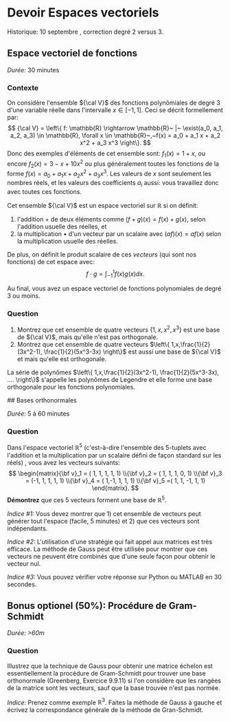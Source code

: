 # Devoir Espaces vectoriels

Historique: 10 septembre , correction degré 2 versus 3.



## Espace vectoriel de fonctions

*Durée*: 30 minutes

### Contexte

On considère l'ensemble ${\cal V}$ des fonctions polynômiales de degré 3 d'une variable réelle dans l'intervalle $x \in [-1,1]$.  Ceci se décrit formellement par:
$$
{\cal V} = \left\{ f: \mathbb{R} \rightarrow \mathbb{R}~ |~ \exist(a_0, a_1, a_2, a_3) \in \mathbb{R}, \forall x \in \mathbb{R}~,~f(x) = a_0 + a_1 x + a_2 x^2 + a_3 x^3 \right\}.
$$
Donc des exemples d'éléments de cet ensemble sont: $f_1(x) = 1+x$, ou encore $f_2(x) = 3-x+10x^2$ ou plus généralement toutes les fonctions de la forme $f(x) = a_0 + a_1 x + a_2 x^2 + a_3 x^3$.   Les valeurs de $x$ sont seulement les nombres réels, et les valeurs des coefficients $a_i$ aussi: vous travaillez donc avec toutes ces fonctions.

Cet ensemble ${\cal V}$ est un espace vectoriel sur $\mathbb{R}$ si on définit:

1. l'addition $+$ de deux éléments comme $(f+g)(x) = f(x) + g(x)$, selon l'addition usuelle des réelles, et
2. la multiplication • d'un vecteur par un scalaire avec $(af)(x) = af(x)$ selon la multiplication usuelle des réelles.

De plus, on définit le produit scalaire de ces *vecteurs* (qui sont nos fonctions) de cet espace avec:
$$
f \cdot g = \int_{-1}^{1} f(x) g(x) dx.
$$

Au final, vous avez un espace vectoriel de fonctions polynomiales de degré 3 ou moins.

### Question

1. Montrez que cet ensemble de quatre vecteurs $\left\{ 1,x,x^2,x^3 \right\}$ est une base de ${\cal V}$, mais qu'elle n'est pas orthogonale.
2. Montrez que cet ensemble de quatre vecteurs $\left\{ 1,x,\frac{1}{2}(3x^2-1),  \frac{1}{2}(5x^3-3x) \right\}$ est aussi une base de ${\cal V}$ et mais qu'elle est orthogonale.

La série de polynômes $\left\{ 1,x,\frac{1}{2}(3x^2-1), \frac{1}{2}(5x^3-3x), .... \right\}$ s'appelle les polynômes de Legendre et elle forme une base orthogonale pour les fonctions polynomiales.

<div style="page-break-after: always;"></div>
## Bases orthonormales

*Durée*: 5 à 60 minutes

### Question

Dans l'espace vectoriel $\mathbb{R}^5$ (c'est-à-dire l'ensemble des 5-tuplets avec l'addition et la multiplication par un scalaire défini de façon standard sur les réels) , vous avez les vecteurs suivants: 
$$
\begin{matrix}{\bf v}_1 = ( 1, 1, 1, 1, 1) \\{\bf v}_2 = ( 1, 1, 1, 0, 1) \\{\bf v}_3 = (-1, 1, 1, 1, 1) \\{\bf v}_4 = ( 1,-1, 1, 1, 1) \\{\bf v}_5 =( 1, 1, -1, 1, 1) \end{matrix}.
$$
**Démontrez** que ces 5 vecteurs forment une base de $\mathbb{R}^5$.

*Indice #1:* Vous devez montrer que 1) cet ensemble de vecteurs peut générer tout l'espace (facile, 5 minutes) et 2) que ces vecteurs sont indépendants.

*Indice #2:* L'utilisation d'une stratégie qui fait appel aux matrices est très efficace. La méthode de Gauss peut être utilisée pour montrer que ces vecteurs ne peuvent être combinés que d'une seule façon pour obtenir le vecteur nul.

*Indice #3:* Vous pouvez vérifier votre réponse sur Python ou MATLAB en 30 secondes.

## Bonus optionel (50%): Procédure de Gram-Schmidt

*Durée: >60m*

### Question

Illustrez que la technique de Gauss pour obtenir une matrice échelon est essentiellement la procédure de Gram-Schmidt pour trouver une base orthonormale (Greenberg, Exercice 9.9.11) si l'on considère que les rangées de la matrice sont les vecteurs, sauf que la base trouvée n'est pas normée.

*Indice*: Prenez comme exemple $\mathbb{R}^3$.  Faites la méthode de Gauss à gauche et écrivez la correspondance générale de la méthode de Gran-Schmidt.
